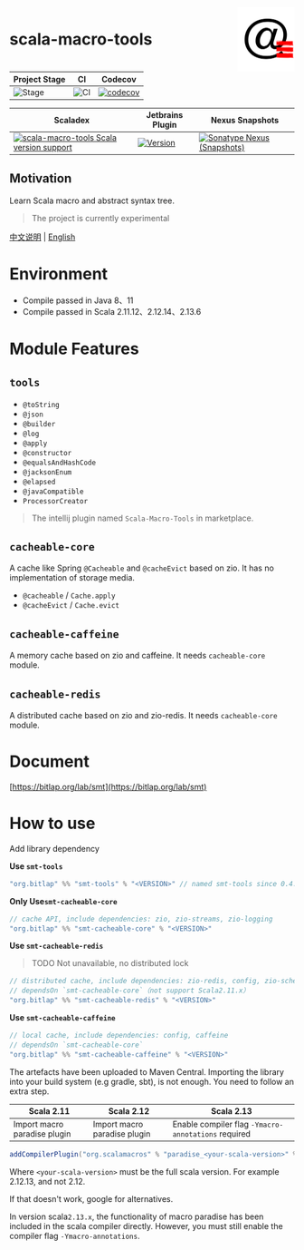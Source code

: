 <img align="right" width="20%" height="30%" src="img.png" alt="https://bitlap.org"/>

# scala-macro-tools

| Project Stage | CI              | Codecov                                   |
| ------------- | --------------- | ----------------------------------------- |
| ![Stage]      | ![CI][Badge-CI] | [![codecov][Badge-Codecov]][Link-Codecov] |

| Scaladex                                                                    | Jetbrains Plugin                              | Nexus Snapshots                                                  |
| --------------------------------------------------------------------------- | --------------------------------------------- | ---------------------------------------------------------------- |
| [![scala-macro-tools Scala version support][Badge-Scaladex]][Link-Scaladex] | [![Version][Badge-Jetbrains]][Link-Jetbrains] | [![Sonatype Nexus (Snapshots)][Badge-Snapshots]][Link-Snapshots] |

Motivation
--

Learn Scala macro and abstract syntax tree.

> The project is currently experimental

[中文说明](./README_CN.md) | [English](./README.md)

# Environment

- Compile passed in Java 8、11
- Compile passed in Scala 2.11.12、2.12.14、2.13.6

# Module Features

## `tools`

- `@toString`
- `@json`
- `@builder`
- `@log`
- `@apply`
- `@constructor`
- `@equalsAndHashCode`
- `@jacksonEnum`
- `@elapsed`
- `@javaCompatible`
- `ProcessorCreator`

> The intellij plugin named `Scala-Macro-Tools` in marketplace.

## `cacheable-core`

A cache like Spring `@Cacheable` and `@cacheEvict` based on zio. It has no implementation of storage media. 

- `@cacheable` / `Cache.apply`
- `@cacheEvict` / `Cache.evict`

## `cacheable-caffeine`

A memory cache based on zio and caffeine. It needs `cacheable-core` module.

## `cacheable-redis`

A distributed cache based on zio and zio-redis. It needs `cacheable-core` module.

# Document

[https://bitlap.org/lab/smt](https://bitlap.org/lab/smt)

# How to use

Add library dependency

**Use `smt-tools`**

```scala
"org.bitlap" %% "smt-tools" % "<VERSION>" // named smt-tools since 0.4.0 
```

**Only Use`smt-cacheable-core`**

```scala
// cache API, include dependencies: zio, zio-streams, zio-logging
"org.bitlap" %% "smt-cacheable-core" % "<VERSION>"
```

**Use `smt-cacheable-redis`** 

> TODO Not unavailable, no distributed lock

```scala
// distributed cache, include dependencies: zio-redis, config, zio-schema, zio-schema-json, optional (zio-schema-derivation for case class)
// dependsOn `smt-cacheable-core`（not support Scala2.11.x）
"org.bitlap" %% "smt-cacheable-redis" % "<VERSION>"
```

**Use `smt-cacheable-caffeine`**

```scala
// local cache, include dependencies: config, caffeine
// dependsOn `smt-cacheable-core`
"org.bitlap" %% "smt-cacheable-caffeine" % "<VERSION>"
```

The artefacts have been uploaded to Maven Central. Importing the library into your build system (e.g gradle, sbt), is not enough. You need to follow an extra step.

| Scala 2.11                   | Scala 2.12                   | Scala 2.13                                          |
| ---------------------------- | ---------------------------- | --------------------------------------------------- |
| Import macro paradise plugin | Import macro paradise plugin | Enable compiler flag `-Ymacro-annotations` required |

```scala
addCompilerPlugin("org.scalamacros" % "paradise_<your-scala-version>" % "<plugin-version>")
```

Where `<your-scala-version>` must be the full scala version. For example 2.12.13, and not 2.12.

If that doesn't work, google for alternatives.

In version scala`2.13.x`, the functionality of macro paradise has been included in the scala compiler directly. However,
you must still enable the compiler flag `-Ymacro-annotations`.

[Stage]: https://img.shields.io/badge/Project%20Stage-Experimental-yellow.svg
[Badge-CI]: https://github.com/bitlap/scala-macro-tools/actions/workflows/ScalaCI.yml/badge.svg
[Badge-Scaladex]: https://index.scala-lang.org/bitlap/scala-macro-tools/smt-tools/latest-by-scala-version.svg?platform=jvm
[Badge-Jetbrains]: https://img.shields.io/jetbrains/plugin/v/17202-scala-macro-tools
[Badge-Codecov]: https://codecov.io/gh/bitlap/scala-macro-tools/branch/master/graph/badge.svg?token=IA596YRTOT
[Badge-Snapshots]: https://img.shields.io/nexus/s/org.bitlap/smt-tools_2.13?server=https%3A%2F%2Fs01.oss.sonatype.org

[Link-Jetbrains]: https://plugins.jetbrains.com/plugin/17202-scala-macro-tools
[Link-Codecov]: https://codecov.io/gh/bitlap/scala-macro-tools
[Link-Scaladex]: https://index.scala-lang.org/bitlap/scala-macro-tools/smt-tools
[Link-Snapshots]: https://s01.oss.sonatype.org/content/repositories/snapshots/org/bitlap/